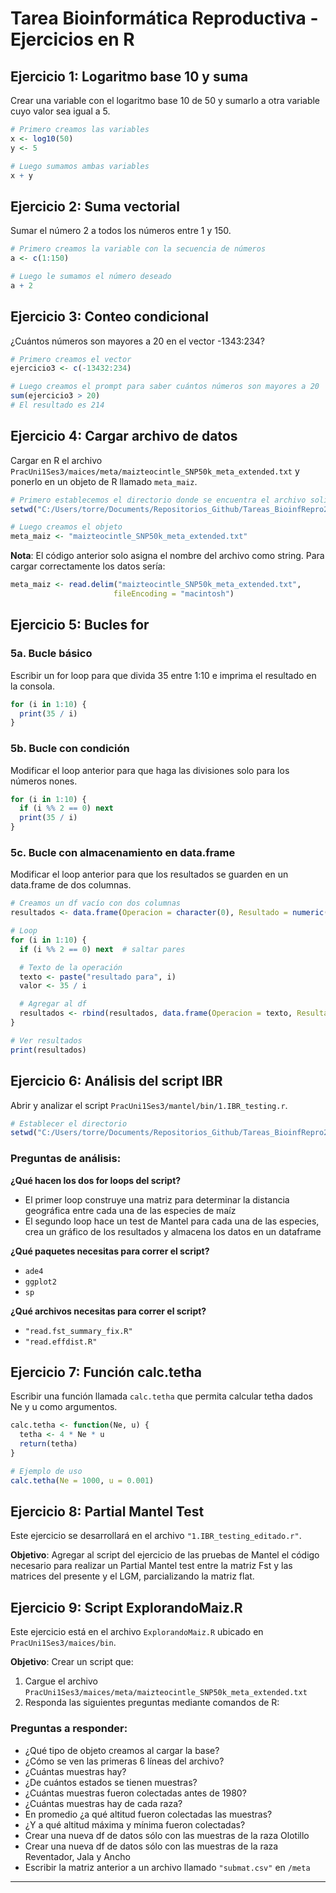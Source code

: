 # Tarea Bioinformática Reproductiva - Ejercicios en R

## Ejercicio 1: Logaritmo base 10 y suma

Crear una variable con el logaritmo base 10 de 50 y sumarlo a otra variable cuyo valor sea igual a 5.

```r
# Primero creamos las variables 
x <- log10(50)
y <- 5

# Luego sumamos ambas variables 
x + y
```

## Ejercicio 2: Suma vectorial

Sumar el número 2 a todos los números entre 1 y 150.

```r
# Primero creamos la variable con la secuencia de números
a <- c(1:150)

# Luego le sumamos el número deseado
a + 2
```

## Ejercicio 3: Conteo condicional

¿Cuántos números son mayores a 20 en el vector -1343:234?

```r
# Primero creamos el vector
ejercicio3 <- c(-13432:234)

# Luego creamos el prompt para saber cuántos números son mayores a 20
sum(ejercicio3 > 20)
# El resultado es 214
```

## Ejercicio 4: Cargar archivo de datos

Cargar en R el archivo `PracUni1Ses3/maices/meta/maizteocintle_SNP50k_meta_extended.txt` y ponerlo en un objeto de R llamado `meta_maiz`.

```r
# Primero establecemos el directorio donde se encuentra el archivo solicitado
setwd("C:/Users/torre/Documents/Repositorios_Github/Tareas_BioinfRepro2025_JTorres/tarea_unidad1_sesion3/PracUni1Ses3/maices/meta")

# Luego creamos el objeto
meta_maiz <- "maizteocintle_SNP50k_meta_extended.txt"
```

**Nota**: El código anterior solo asigna el nombre del archivo como string. Para cargar correctamente los datos sería:

```r
meta_maiz <- read.delim("maizteocintle_SNP50k_meta_extended.txt", 
                       fileEncoding = "macintosh")
```

## Ejercicio 5: Bucles for

### 5a. Bucle básico

Escribir un for loop para que divida 35 entre 1:10 e imprima el resultado en la consola.

```r
for (i in 1:10) {
  print(35 / i)
}
```

### 5b. Bucle con condición

Modificar el loop anterior para que haga las divisiones solo para los números nones.

```r
for (i in 1:10) {
  if (i %% 2 == 0) next
  print(35 / i)
}
```

### 5c. Bucle con almacenamiento en data.frame

Modificar el loop anterior para que los resultados se guarden en un data.frame de dos columnas.

```r
# Creamos un df vacío con dos columnas
resultados <- data.frame(Operacion = character(0), Resultado = numeric(0))

# Loop
for (i in 1:10) {
  if (i %% 2 == 0) next  # saltar pares

  # Texto de la operación
  texto <- paste("resultado para", i)
  valor <- 35 / i

  # Agregar al df
  resultados <- rbind(resultados, data.frame(Operacion = texto, Resultado = valor))
}

# Ver resultados
print(resultados)
```

## Ejercicio 6: Análisis del script IBR

Abrir y analizar el script `PracUni1Ses3/mantel/bin/1.IBR_testing.r`.

```r
# Establecer el directorio
setwd("C:/Users/torre/Documents/Repositorios_Github/Tareas_BioinfRepro2025_JTorres/tarea_unidad1_sesion3/PracUni1Ses3/mantel/bin")
```

### Preguntas de análisis:

**¿Qué hacen los dos for loops del script?**

- El primer loop construye una matriz para determinar la distancia geográfica entre cada una de las especies de maíz
- El segundo loop hace un test de Mantel para cada una de las especies, crea un gráfico de los resultados y almacena los datos en un dataframe

**¿Qué paquetes necesitas para correr el script?**

- `ade4`
- `ggplot2` 
- `sp`

**¿Qué archivos necesitas para correr el script?**

- `"read.fst_summary_fix.R"`
- `"read.effdist.R"`

## Ejercicio 7: Función calc.tetha

Escribir una función llamada `calc.tetha` que permita calcular tetha dados Ne y u como argumentos.

```r
calc.tetha <- function(Ne, u) {
  tetha <- 4 * Ne * u
  return(tetha)
}

# Ejemplo de uso
calc.tetha(Ne = 1000, u = 0.001)
```

## Ejercicio 8: Partial Mantel Test

Este ejercicio se desarrollará en el archivo `"1.IBR_testing_editado.r"`. 

**Objetivo**: Agregar al script del ejercicio de las pruebas de Mantel el código necesario para realizar un Partial Mantel test entre la matriz Fst y las matrices del presente y el LGM, parcializando la matriz flat.

## Ejercicio 9: Script ExplorandoMaiz.R

Este ejercicio está en el archivo `ExplorandoMaiz.R` ubicado en `PracUni1Ses3/maices/bin`.

**Objetivo**: Crear un script que:

1. Cargue el archivo `PracUni1Ses3/maices/meta/maizteocintle_SNP50k_meta_extended.txt`
2. Responda las siguientes preguntas mediante comandos de R:

### Preguntas a responder:

- ¿Qué tipo de objeto creamos al cargar la base?
- ¿Cómo se ven las primeras 6 líneas del archivo?
- ¿Cuántas muestras hay?
- ¿De cuántos estados se tienen muestras?
- ¿Cuántas muestras fueron colectadas antes de 1980?
- ¿Cuántas muestras hay de cada raza?
- En promedio ¿a qué altitud fueron colectadas las muestras?
- ¿Y a qué altitud máxima y mínima fueron colectadas?
- Crear una nueva df de datos sólo con las muestras de la raza Olotillo
- Crear una nueva df de datos sólo con las muestras de la raza Reventador, Jala y Ancho
- Escribir la matriz anterior a un archivo llamado `"submat.csv"` en `/meta`

---